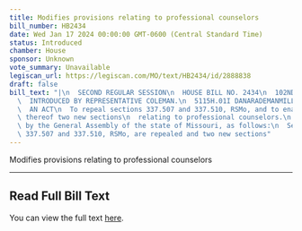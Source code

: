```yaml
---
title: Modifies provisions relating to professional counselors
bill_number: HB2434
date: Wed Jan 17 2024 00:00:00 GMT-0600 (Central Standard Time)
status: Introduced
chamber: House
sponsor: Unknown
vote_summary: Unavailable
legiscan_url: https://legiscan.com/MO/text/HB2434/id/2888838
draft: false
bill_text: "|\n  SECOND REGULAR SESSION\n  HOUSE BILL NO. 2434\n  102ND GENERAL ASSEMBLY\n\
  \  INTRODUCED BY REPRESENTATIVE COLEMAN.\n  5115H.01I DANARADEMANMILLER,ChiefClerk\n\
  \  AN ACT\n  To repeal sections 337.507 and 337.510, RSMo, and to enact in lieu\
  \ thereof two new sections\n  relating to professional counselors.\n  Be it enacted\
  \ by the General Assembly of the state of Missouri, as follows:\n  Section A. Sections\
  \ 337.507 and 337.510, RSMo, are repealed and two new sections"
---
```

Modifies provisions relating to professional counselors

---

## Read Full Bill Text

You can view the full text [here](https://legiscan.com/MO/text/HB2434/id/2888838).
